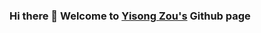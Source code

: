 ### Hi there 👋 Welcome to [Yisong Zou's](https://www.linkedin.com/in/yisong-eason-zou-152858122/) Github page

<!--
**YisongZou/YisongZou** is a ✨ _special_ ✨ repository because its `README.md` (this file) appears on your GitHub profile.

Here are some ideas to get you started:

- 🔭 I’m currently working on ...
- 🌱 I’m currently learning ...
- 👯 I’m looking to collaborate on ...
- 🤔 I’m looking for help with ...
- 💬 Ask me about ...
- 📫 How to reach me: ...
- 😄 Pronouns: ...
- ⚡ Fun fact: ...
-->

<!--[![Yisong Zou's GitHub stats](https://github-readme-stats.vercel.app/api?username=yisongzou)](https://github.com/anuraghazra/github-readme-stats&count_private=true)
-->
